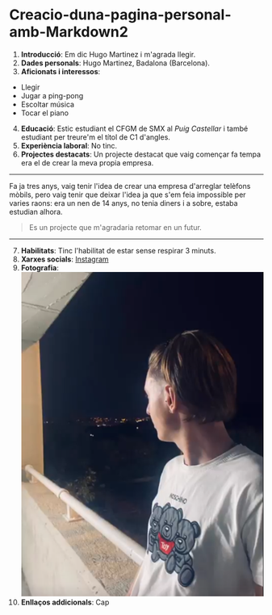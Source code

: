 # Creacio-duna-pagina-personal-amb-Markdown2
1. **Introducció**: Em dic Hugo Martinez i m'agrada llegir.
2. **Dades personals**: Hugo Martinez, Badalona (Barcelona).
3. **Aficionats i interessos**: 
- Llegir
- Jugar a ping-pong
- Escoltar música
- Tocar el piano
4. **Educació**: Estic estudiant el CFGM de SMX al *Puig Castellar* i també estudiant per treure'm el títol de C1 d'angles.
5. **Experiència laboral**: No tinc.
6. **Projectes destacats**: Un projecte destacat que vaig començar fa tempa era el de crear la meva propia empresa.
-------------------------------------------------------------------------------
Fa ja tres anys, vaig tenir l'idea de crear una empresa d'arreglar telèfons mòbils, pero vaig tenir que deixar l'idea ja que s'em feia impossible per varies raons: era un nen de 14 anys, no tenia diners i a sobre, estaba estudian alhora.

>Es un projecte que m'agradaria retomar en un futur.
--------------------------------------------------------------------------------
7. **Habilitats**: Tinc l'habilitat de estar sense respirar 3 minuts.
8. **Xarxes socials**: 
[Instagram](https://www.instagram.com/huugo.martiinez/)
9. **Fotografia**: ![La meva fotografia](la-meva-foto.png)
10. **Enllaços addicionals**: Cap
